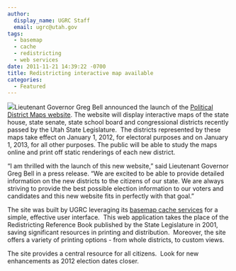 ```yaml
---
author:
  display_name: UGRC Staff
  email: ugrc@utah.gov
tags:
  - basemap
  - cache
  - redistricting
  - web services
date: 2011-11-21 14:39:22 -0700
title: Redistricting interactive map available
categories:
  - Featured
---
```

<p><img src="{% link images/redistmap.png %}" class="inline-text-left" loading="lazy" />Lieutenant Governor Greg Bell announced the launch of the <a href="https://elections.utah.gov/map/district-maps">Political District Maps website</a>. The website will display interactive maps of the state house, state senate, state school board and congressional districts recently passed by the Utah State Legislature.  The districts represented by these maps take effect on January 1, 2012, for electoral purposes and on January 1, 2013, for all other purposes. The public will be able to study the maps online and print off static renderings of each new district.</p>
<p>“I am thrilled with the launch of this new website,” said Lieutenant Governor Greg Bell in a press release. “We are excited to be able to provide detailed information on the new districts to the citizens of our state. We are always striving to provide the best possible election information to our voters and candidates and this new website fits in perfectly with that goal.”</p>
<p>The site was built by UGRC leveraging its <a href="{% link data/base-map-and-imagery/index.md %}">basemap cache services</a> for a simple, effective user interface.  This web application takes the place of the Redistricting Reference Book published by the State Legislature in 2001, saving significant resources in printing and distribution.  Moreover, the site offers a variety of printing options - from whole districts, to custom views.</p>
<p>The site provides a central resource for all citizens.  Look for new enhancements as 2012 election dates closer.</p>
